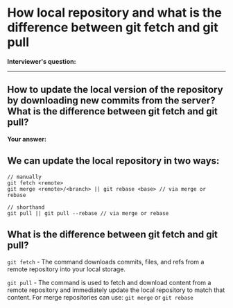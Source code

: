 # How local repository and what is the difference between git fetch and git pull

**Interviewer's question:**

---
How to update the local version of the repository by downloading new commits from the server? 
What is the difference between git fetch and git pull?
---

**Your answer:**

## We can update the local repository in two ways:
```
// manually
git fetch <remote>
git merge <remote>/<branch> || git rebase <base> // via merge or rebase

// shorthand
git pull || git pull --rebase // via merge or rebase
```


## What is the difference between git fetch and git pull?
`git fetch` - The command downloads commits, files, and refs from a remote repository into your local storage.

`git pull` - The command is used to fetch and download content from a remote repository and immediately update the local repository to match that content. For merge repositories can use: `git merge` or `git rebase`